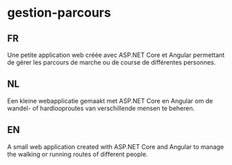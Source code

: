 # gestion-parcours
## FR
Une petite application web créée avec ASP.NET Core et Angular permettant de gérer les parcours de marche ou de course de différentes personnes.

## NL
Een kleine webapplicatie gemaakt met ASP.NET Core en Angular om de wandel- of hardlooproutes van verschillende mensen te beheren.

## EN
A small web application created with ASP.NET Core and Angular to manage the walking or running routes of different people.
